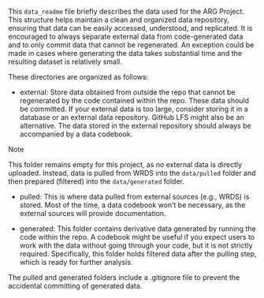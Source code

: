 This `data_readme` file briefly describes the data used for the ARG Project. This structure helps maintain a clean and organized data repository, ensuring that data can be easily accessed, understood, and replicated. It is encouraged to always separate external data from code-generated data and to only commit data that cannot be regenerated. An exception could be made in cases where generating the data takes substantial time and the resulting dataset is relatively small.

These directories are organized as follows:
- external: Store data obtained from outside the repo that cannot be regenerated by the code contained within the repo. These data should be committed. If your external data is too large, consider storing it in a database or an external data repository. GitHub LFS might also be an alternative. The data stored in the external repository should always be accompanied by a data codebook.
> [!NOTE]
> This folder remains empty for this project, as no external data is directly uploaded. Instead, data is pulled from WRDS into the `data/pulled` folder and then prepared (filtered) into the `data/generated` folder.

- pulled: This is where data pulled from external sources (e.g., WRDS) is stored. Most of the time, a data codebook won’t be necessary, as the external sources will provide documentation.

- generated: This folder contains derivative data generated by running the code within the repo. A codebook might be useful if you expect users to work with the data without going through your code, but it is not strictly required. Specifically, this folder holds filtered data after the pulling step, which is ready for further analysis.

The pulled and generated folders include a .gitignore file to prevent the accidental committing of generated data.